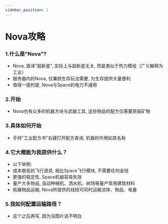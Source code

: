 ```yaml
---
sidebar_position: 1
---
```


# Nova攻略


### 1.什么是"Nova"?
- Nova, 直译”超新星”, 实际上与超新星无关, 而是类似于热力模组（广义解释为工业）
- 服务器内的Nova, 仅兼顾生存玩法需要, 为生存提供大量便利
- 值得一提的是, Nova与Space的电力不通用
### 2.开始
- Nova也有众多的机器方块与武器工具, 这些物品的配方仅需要原版矿物
### 3.具体如何开始
- 手持"工业配方书"右键打开配方查询, 机器的作用如其名称
### 4.它大概能为我提供什么？
- 以下举例:
- 成本极低的飞行道具, 相比Space飞行模块, 不需要任何金钱
- 更强的稳定性, Space机器容易失效
- 量产大多物品, 自动种植机、洒水机、树场等量产常用建筑材料
- 拓展物品运输, Nova所提供的线缆可同时运输流体、物品、电量
### 5.我如何配置运输路径？
- 这个之后再写, 因为没图片说不明白


























